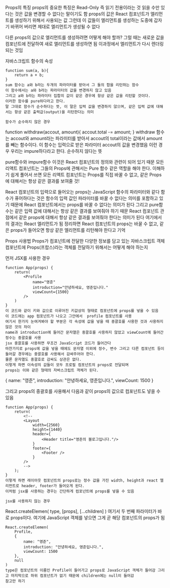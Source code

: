 Props의 특징
props의 중요한 특징은 Read-Only 즉 읽기 전용이라는 것 읽을 수만 있다는 것은 값을 변경할 수 없다는 말이기도 함
props의 값은 React 컴포넌트가 엘리먼트를 생성하기 위해서 사용되는 값
그런데 이 값들이 엘리먼트를 생성하는 도중에 갑자기 바뀌어 버리면 제대로 엘리먼트가 생성될 수 없다

다른 props의 값으로 엘리먼트를 생성하려면 어떻게 해야 할까?
그럴 때는 새로운 값을 컴포넌트에 전달하여 새로 엘리먼트를 생성하면 됨 이과정에서 엘리먼트가 다시 렌더링 되는 것임

자바스크립트 함수의 속성
``` 
function sum(a, b){
    return a + b;
}
sum 함수는 a와 b라는 두개의 파라미터를 받아서 그 둘의 합을 리턴하는 함수
이 함수에서는 a와 b라는 파라미터의 값을 변경하지 않고 있음
그리고 a와 b라는 파라미터 집합의 값이 같은 경우에 항상 같은 값을 리턴할 것이다.
이러한 함수를 pure하다라고 한다.
말 그대로 함수가 순수하다는 뜻, 이 말은 입력 값을 변경하지 않으며, 같은 입력 값에 대해서는 항상 같은 출력값(output)을 리턴한다는 의미

함수가 순수하지 않은 경우
``` 
function withdraw(accout, amount){
    accout.total -= amount;
}
withdraw 함수는 accout와 amount라는 파라미터를 받아서 accout의 total이라는 값에서 amount를 빼는 함수이다.
이 함수는 입력으로 받은 파라미터 accout의 값을 변경했음 이런 경우 우리는 impure하다라고 한다. 순수하지 않다는 뜻

pure함수와 impure함수 
이것은 React 컴포넌트의 정의와 관련이 되어 있기 때문
모든 리액트 컴포넌트는 그들의 Props에 관해서는 Pure 함수 같은 역할을 해야 한다. 
이해하기 쉽게 풀어서 쓰면
모든 리액트 컴포넌트는 Props를 직접 바꿀 수 없고, 같은 Props에 대해서는 항상 같은 결과를 보여줄 것!

React 컴포넌트의 입력으로 들어오는 props는 JavaScript 함수의 파라미터와 같다
함수가 퓨어하다는 것은 함수의 입력 값인 파라미터를 바꿀 수 없다는 의미를 포함하고 있기 때문에 React 컴포넌트에서는 props를 바꿀 수 없다는 의미가 된다
그리고 pure함수는 같은 입력 값에 대해서는 항상 같은 결과를 보여줘야 하기 때문
React 컴포넌트 관점에서 같은 props에 대해서 항상 같은 결과를 보여줘야 한다는 의미가 된다 여기에서의 결과는 React 엘리먼트가 됨
정리하면 React 컴포넌트의 props는 바꿀 수 없고, 같은 props가 들어오면 항상 같은 엘리먼트를 리턴해야 한다고 기억

Props 사용법
Props가 컴포넌트에 전달한 다양한 정보를 담고 있는 자바스크립트 객체
컴포넌트에 Props(프랍스)라는 객체를 전달하기 위해서는 어떻게 해야 하는지

먼저 JSX를 사용한 경우
``` 
function App(props) {
    return(
        <Profile
            name="영준"
            introduction="안녕하세요, 영준입니다."
            viewCount={1500}
        />
    )
}
이 코드와 같이 키와 값으로 이루어진 키값상의 형태로 컴포넌트에 props를 넣을 수 있음
이 코드에는 app 컴포넌트가 나오고 그안에서  profile 컴포넌트를 사용
여기서 한가지 눈여겨봐야 할 부분은 각 속성에 값을 넣을 때 중괄호를 사용한 것과 사용하지 않은 것의 차이
name과 introduction에 들어간 문자열은 중괄호를 사용하지 않았고 viewCount에 들어간 정수는 중괄호를 사용
jsx 중괄호를 사용하면 무조건 JavaScript 코드가 들어간다
마찬가지로 props에 값을 넣을 때에도 문자열 이외에 정수, 변수 그리고 다른 컴포넌트 등이 들어갈 경우에는 중괄호를 사용해서 감싸주어야 한다.
물론 문자열도 중괄호로 감싸도 상관은 없다.
이렇게 하면 이속성의 값들이 모두 프로필 컴포넌트의 props로 전달되며 
props는 이와 같은 형태의 자바스크립트 객체가 된다.
``` 
{
    name: "영준",
    introduction: "안녕하세요, 영준입니다.",
    viewCount: 1500
}

그리고 props의 중괄호를 사용해서 다음과 같이 props의 값으로 컴포넌트도 넣을 수 있음
``` 
function App(props) {
    return(
        <!--
        <Layout
            width={2560}
            height={1440}
            header={
                <Header title="영준의 블로그입니다."/>
            }
            footer={
                <Footer />
            }
        />
        -->
    );
}
이렇게 하면 레이아웃 컴포넌트의 props로는 정수 값을 가진 width, height과 react 엘리먼트로 header, footer가 들어오게 된다.
이처럼 jsx를 사용하는 경우는 간단하게 컴포넌트에 props를 넣을 수 있음

jsx를 사용하지 않는 경우
```
React.createElemen(
    type,
    [props],
    [...children]
)
여기서 두 번째 파라미터가 바로 props이다.
여기에 JavaScript 객체를 넣으면 그게 곧 해당 컴포넌트의 props가 됨
```
React.createElemen(
    Profile,
    {
        name: "영준",
        introduction: "안녕하세요, 영준입니다.",
        viewCount: 1500
    },
    null
)
type은 컴포넌트의 이름인 Profile이 들어가고 props로 JavaScript 객체가 들어감 그리고 마지막으로 하위 컴포넌트가 없기 때문에 children에는 null이 들어감
참고만 하기